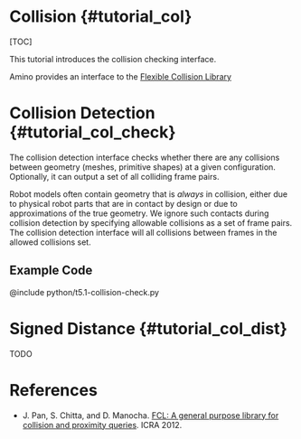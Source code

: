 Collision {#tutorial_col}
=========

[TOC]



This tutorial introduces the collision checking interface.

Amino provides an interface to the [Flexible Collision Library](https://github.com/flexible-collision-library/fcl)

Collision Detection {#tutorial_col_check}
===================

The collision detection interface checks whether there are any
collisions between geometry (meshes, primitive shapes) at a given
configuration.  Optionally, it can output a set of all colliding frame
pairs.

Robot models often contain geometry that is *always* in collision,
either due to physical robot parts that are in contact by design or
due to approximations of the true geometry.  We ignore such contacts
during collision detection by specifying allowable collisions as a set
of frame pairs.  The collision detection interface will all collisions
between frames in the allowed collisions set.

Example Code
------------

@include python/t5.1-collision-check.py

Signed Distance {#tutorial_col_dist}
===============
TODO



References
==========


* J. Pan, S. Chitta, and D. Manocha.
  [FCL: A general purpose library for collision and proximity
  queries](https://doi.org/10.1109/ICRA.2012.6225337).
  ICRA 2012.
